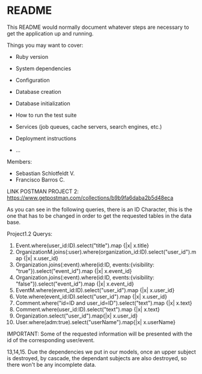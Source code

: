 # README

This README would normally document whatever steps are necessary to get the
application up and running.

Things you may want to cover:

* Ruby version

* System dependencies

* Configuration

* Database creation

* Database initialization

* How to run the test suite

* Services (job queues, cache servers, search engines, etc.)

* Deployment instructions

* ...

Members: 
- Sebastian Schlotfeldt V.
- Francisco Barros C.

LINK POSTMAN PROJECT 2: https://www.getpostman.com/collections/b9b9fa6daba2b5d48eca

As you can see in the following queries, there is an ID Character, this is the one that has to be changed in order to get the requested tables in the data base.

Project1.2 Querys:
1. Event.where(user_id:ID).select("title").map {|x| x.title}
2. OrganizationM.joins(:user).where(organization_id:ID).select("user_id").map {|x| x.user_id}
3. Organization.joins(:event).where(id:ID, events:{visibility: "true"}).select("event_id").map {|x| x.event_id}
4. Organization.joins(:event).where(id:ID, events:{visibility: "false"}).select("event_id").map {|x| x.event_id}
5. EventM.where(event_id:ID).select("user_id").map {|x| x.user_id}
6. Vote.where(event_id:ID).select("user_id").map {|x| x.user_id}
7. Comment.where("id=ID and user_id=ID").select("text").map {|x| x.text}
8. Comment.where(user_id:ID).select("text").map {|x| x.text}
9. Organization.select("user_id").map{|x| x.user_id}
10. User.where(adm:true).select("userName").map{|x| x.userName}

IMPORTANT:
Some of the requested information will be presented with the id of the corresponding user/event.

13,14,15. Due the dependencies we put in our models, once an upper subject is destroyed, by cascade, the dependant subjects are also destroyed, so there won't be any incomplete data.
